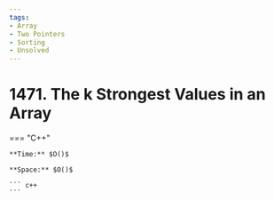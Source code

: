 ```yaml
---
tags:
- Array
- Two Pointers
- Sorting
- Unsolved
---
```



# 1471. The k Strongest Values in an Array

=== "C++"

    **Time:** $O()$

    **Space:** $O()$

    ``` c++
    ```